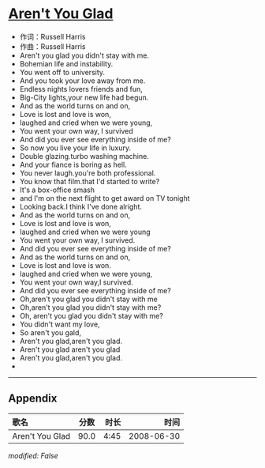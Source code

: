 # [Aren't You Glad](https://music.163.com/song?id=25906123)

* 作词：Russell Harris
* 作曲：Russell Harris
* Aren't you glad  you didn't stay with me.
* Bohemian life and instability.
* You went off to university.
* And you took your love away from me.
* Endless nights lovers friends and fun,
* Big-City lights,your new life had begun.
* And as the world turns on and on,
* Love is lost and love is won,
* laughed and cried when we were young,
* You went your own way, I survived
* And did you ever see everything inside of me?
* So now you live your life in luxury.
* Double glazing.turbo washing machine.
* And your fiance is boring as hell.
* You never laugh.you're both professional.
* You know that film.that I'd started to write?
* It's a box-office smash
* and I'm on the next flight to get award on TV tonight
* Looking back.I think I've done alright.
* And as the world turns on and on,
* Love is lost and love is won,
* laughed and cried when we were young
* You went your own way, I survived.
* And did you ever see everything inside of me?
* And as the world turns on and on,
* Love is lost and love is won.
* laughed and cried when we were young,
* You went your own way,I survived.
* And did you ever see everything inside of me?
* Oh,aren't you glad you didn't stay with me
* Oh,aren't you glad you didn't stay with me?
* Oh, aren't you glad you didn't stay with me?
* You didn't want my love,
* So aren't you gald,
* Aren't you glad,aren't you glad.
* Aren't you glad aren't you glad
* Aren't you glad,aren't you glad.
* 


---

## Appendix

|歌名|分数|时长|时间|
|:---|:---:|---:|---:|
|Aren't You Glad|90.0|4:45|2008-06-30

*modified: False*